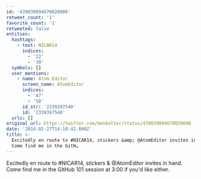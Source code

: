 ```yaml
---
id: '439039894670020608'
retweet_count: '1'
favorite_count: '1'
retweeted: false
entities:
  hashtags:
    - text: NICAR14
      indices:
        - '22'
        - '30'
  symbols: []
  user_mentions:
    - name: Atom Editor
      screen_name: AtomEditor
      indices:
        - '47'
        - '58'
      id_str: '2339397540'
      id: '2339397540'
  urls: []
original_url: https://twitter.com/benbalter/status/439039894670020608
date: '2014-02-27T14:10:42.000Z'
title: >-
  Excitedly en route to #NICAR14, stickers &amp; @AtomEditor invites in hand.
  Come find me in the GitH…
---
```


Excitedly en route to #NICAR14, stickers &amp; @AtomEditor invites in hand. Come find me in the GitHub 101 session at 3:00 if you'd like either.